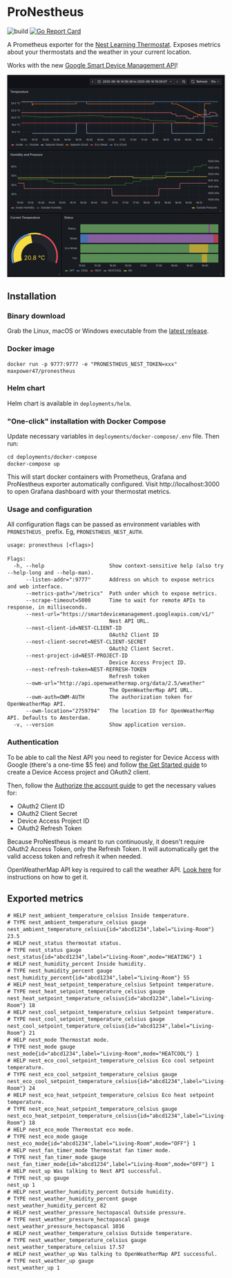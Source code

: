 # ProNestheus

![build](https://github.com/maxpower47/pronestheus/workflows/build/badge.svg)
[![Go Report Card](https://goreportcard.com/badge/github.com/maxpower47/pronestheus)](https://goreportcard.com/report/github.com/maxpower47/pronestheus)

A Prometheus exporter for the [Nest Learning Thermostat](https://nest.com/). Exposes metrics about your thermostats and the weather in your current location.

Works with the new [Google Smart Device Management API](https://developers.google.com/nest/device-access)!

![dashboard](docs/dashboard.png)

## Installation

### Binary download

Grab the Linux, macOS or Windows executable from the [latest release](https://github.com/maxpower47/pronestheus/releases/latest).

### Docker image

```
docker run -p 9777:9777 -e "PRONESTHEUS_NEST_TOKEN=xxx" maxpower47/pronestheus
```

### Helm chart

Helm chart is available in `deployments/helm`.

### "One-click" installation with Docker Compose

Update necessary variables in `deployments/docker-compose/.env` file. Then run:
```
cd deployments/docker-compose
docker-compose up
```

This will start docker containers with Prometheus, Grafana and ProNestheus exporter automatically configured. Visit http://localhost:3000 to open Grafana dashboard with your thermostat metrics.


### Usage and configuration

All configuration flags can be passed as environment variables with `PRONESTHEUS_` prefix. Eg, `PRONESTHEUS_NEST_AUTH`.

```
usage: pronestheus [<flags>]

Flags:
  -h, --help                     Show context-sensitive help (also try --help-long and --help-man).
      --listen-addr=":9777"      Address on which to expose metrics and web interface.
      --metrics-path="/metrics"  Path under which to expose metrics.
      --scrape-timeout=5000      Time to wait for remote APIs to response, in milliseconds.
      --nest-url="https://smartdevicemanagement.googleapis.com/v1/"  
                                 Nest API URL.
      --nest-client-id=NEST-CLIENT-ID  
                                 OAuth2 Client ID
      --nest-client-secret=NEST-CLIENT-SECRET  
                                 OAuth2 Client Secret.
      --nest-project-id=NEST-PROJECT-ID  
                                 Device Access Project ID.
      --nest-refresh-token=NEST-REFRESH-TOKEN  
                                 Refresh token
      --owm-url="http://api.openweathermap.org/data/2.5/weather"  
                                 The OpenWeatherMap API URL.
      --owm-auth=OWM-AUTH        The authorization token for OpenWeatherMap API.
      --owm-location="2759794"   The location ID for OpenWeatherMap API. Defaults to Amsterdam.
  -v, --version                  Show application version.

```


### Authentication

To be able to call the Nest API you need to register for Device Access with Google (there's a one-time $5 fee) and follow [the Get Started guide](https://developers.google.com/nest/device-access/get-started) to create a Device Access project and OAuth2 client.

Then, follow the [Authorize the account guide](https://developers.google.com/nest/device-access/authorize) to get the necessary values for:
* OAuth2 Client ID
* OAuth2 Client Secret
* Device Access Project ID
* OAuth2 Refresh Token

Because ProNestheus is meant to run continuously, it doesn't require OAuth2 Access Token, only the Refresh Token. It will automatically get the valid access token and refresh it when needed.


OpenWeatherMap API key is required to call the weather API. [Look here](https://openweathermap.org/appid) for instructions on how to get it.


## Exported metrics

```
# HELP nest_ambient_temperature_celsius Inside temperature.
# TYPE nest_ambient_temperature_celsius gauge
nest_ambient_temperature_celsius{id="abcd1234",label="Living-Room"} 23.5
# HELP nest_status thermostat status.
# TYPE nest_status gauge
nest_status{id="abcd1234",label="Living-Room",mode="HEATING"} 1
# HELP nest_humidity_percent Inside humidity.
# TYPE nest_humidity_percent gauge
nest_humidity_percent{id="abcd1234",label="Living-Room"} 55
# HELP nest_heat_setpoint_temperature_celsius Setpoint temperature.
# TYPE nest_heat_setpoint_temperature_celsius gauge
nest_heat_setpoint_temperature_celsius{id="abcd1234",label="Living-Room"} 18
# HELP nest_cool_setpoint_temperature_celsius Setpoint temperature.
# TYPE nest_cool_setpoint_temperature_celsius gauge
nest_cool_setpoint_temperature_celsius{id="abcd1234",label="Living-Room"} 21
# HELP nest_mode Thermostat mode.
# TYPE nest_mode gauge
nest_mode{id="abcd1234",label="Living-Room",mode="HEATCOOL"} 1
# HELP nest_eco_cool_setpoint_temperature_celsius Eco cool setpoint temperature.
# TYPE nest_eco_cool_setpoint_temperature_celsius gauge
nest_eco_cool_setpoint_temperature_celsius{id="abcd1234",label="Living-Room"} 24
# HELP nest_eco_heat_setpoint_temperature_celsius Eco heat setpoint temperature.
# TYPE nest_eco_heat_setpoint_temperature_celsius gauge
nest_eco_heat_setpoint_temperature_celsius{id="abcd1234",label="Living-Room"} 18
# HELP nest_eco_mode Thermostat eco mode.
# TYPE nest_eco_mode gauge
nest_eco_mode{id="abcd1234",label="Living-Room",mode="OFF"} 1
# HELP nest_fan_timer_mode Thermostat fan timer mode.
# TYPE nest_fan_timer_mode gauge
nest_fan_timer_mode{id="abcd1234",label="Living-Room",mode="OFF"} 1
# HELP nest_up Was talking to Nest API successful.
# TYPE nest_up gauge
nest_up 1
# HELP nest_weather_humidity_percent Outside humidity.
# TYPE nest_weather_humidity_percent gauge
nest_weather_humidity_percent 82
# HELP nest_weather_pressure_hectopascal Outside pressure.
# TYPE nest_weather_pressure_hectopascal gauge
nest_weather_pressure_hectopascal 1016
# HELP nest_weather_temperature_celsius Outside temperature.
# TYPE nest_weather_temperature_celsius gauge
nest_weather_temperature_celsius 17.57
# HELP nest_weather_up Was talking to OpenWeatherMap API successful.
# TYPE nest_weather_up gauge
nest_weather_up 1
```
